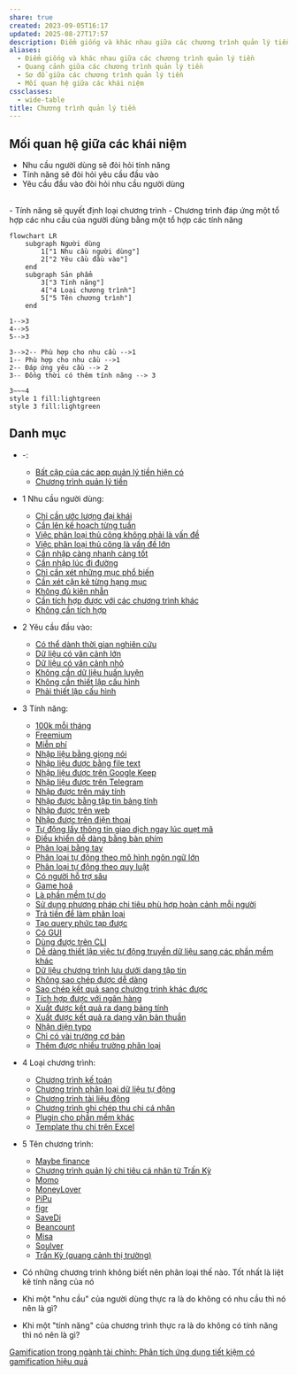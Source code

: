 ```yaml
---
share: true
created: 2023-09-05T16:17
updated: 2025-08-27T17:57
description: Điểm giống và khác nhau giữa các chương trình quản lý tiền. Quang cảnh và sơ đồ giữa chúng.
aliases:
  - Điểm giống và khác nhau giữa các chương trình quản lý tiền
  - Quang cảnh giữa các chương trình quản lý tiền
  - Sơ đồ giữa các chương trình quản lý tiền
  - Mối quan hệ giữa các khái niệm
cssclasses:
  - wide-table
title: Chương trình quản lý tiền
---
```

## Mối quan hệ giữa các khái niệm
- Nhu cầu người dùng sẽ đòi hỏi tính năng
- Tính năng sẽ đòi hỏi yêu cầu đầu vào 
- Yêu cầu đầu vào đòi hỏi nhu cầu người dùng
<br>
- Tính năng sẽ quyết định loại chương trình
- Chương trình đáp ứng một tổ hợp các nhu cầu của người dùng bằng một tổ hợp các tính năng 

```mermaid
flowchart LR
	subgraph Người dùng
		1["1 Nhu cầu người dùng"]
		2["2 Yêu cầu đầu vào"]
	end
	subgraph Sản phẩm
		3["3 Tính năng"]
		4["4 Loại chương trình"]
		5["5 Tên chương trình"]
	end

1-->3
4-->5
5-->3

3-->2-- Phù hợp cho nhu cầu -->1
1-- Phù hợp cho nhu cầu -->1
2-- Đáp ứng yêu cầu --> 2
3-- Đồng thời có thêm tính năng --> 3

3~~~4
style 1 fill:lightgreen
style 3 fill:lightgreen
```

## Danh mục
- \-: 
    - [Bất cập của các app quản lý tiền hiện có](./B%E1%BA%A5t%20c%E1%BA%ADp%20c%E1%BB%A7a%20c%C3%A1c%20app%20qu%E1%BA%A3n%20l%C3%BD%20ti%E1%BB%81n%20hi%E1%BB%87n%20c%C3%B3.md)
    - [Chương trình quản lý tiền](index.md)

- 1 Nhu cầu người dùng: 
    - [Chỉ cần ước lượng đại khái](./1%20Nhu%20c%E1%BA%A7u%20ng%C6%B0%E1%BB%9Di%20d%C3%B9ng/C%C3%A1ch%20l%C3%AAn%20k%E1%BA%BF%20ho%E1%BA%A1ch%20s%E1%BB%AD%20d%E1%BB%A5ng%20ti%E1%BB%81n/Ch%E1%BB%89%20c%E1%BA%A7n%20%C6%B0%E1%BB%9Bc%20l%C6%B0%E1%BB%A3ng%20%C4%91%E1%BA%A1i%20kh%C3%A1i.md)
    - [Cần lên kế hoạch từng tuần](./1%20Nhu%20c%E1%BA%A7u%20ng%C6%B0%E1%BB%9Di%20d%C3%B9ng/C%C3%A1ch%20l%C3%AAn%20k%E1%BA%BF%20ho%E1%BA%A1ch%20s%E1%BB%AD%20d%E1%BB%A5ng%20ti%E1%BB%81n/C%E1%BA%A7n%20l%C3%AAn%20k%E1%BA%BF%20ho%E1%BA%A1ch%20t%E1%BB%ABng%20tu%E1%BA%A7n.md)
    - [Việc phân loại thủ công không phải là vấn đề](./1%20Nhu%20c%E1%BA%A7u%20ng%C6%B0%E1%BB%9Di%20d%C3%B9ng/C%C3%A1ch%20ph%C3%A2n%20lo%E1%BA%A1i/Vi%E1%BB%87c%20ph%C3%A2n%20lo%E1%BA%A1i%20th%E1%BB%A7%20c%C3%B4ng%20kh%C3%B4ng%20ph%E1%BA%A3i%20l%C3%A0%20v%E1%BA%A5n%20%C4%91%E1%BB%81.md)
    - [Việc phân loại thủ công là vấn đề lớn](./1%20Nhu%20c%E1%BA%A7u%20ng%C6%B0%E1%BB%9Di%20d%C3%B9ng/C%C3%A1ch%20ph%C3%A2n%20lo%E1%BA%A1i/Vi%E1%BB%87c%20ph%C3%A2n%20lo%E1%BA%A1i%20th%E1%BB%A7%20c%C3%B4ng%20l%C3%A0%20v%E1%BA%A5n%20%C4%91%E1%BB%81%20l%E1%BB%9Bn.md)
    - [Cần nhập càng nhanh càng tốt](./1%20Nhu%20c%E1%BA%A7u%20ng%C6%B0%E1%BB%9Di%20d%C3%B9ng/C%E1%BA%A7n%20nh%E1%BA%ADp%20c%C3%A0ng%20nhanh%20c%C3%A0ng%20t%E1%BB%91t.md)
    - [Cần nhập lúc đi đường](./1%20Nhu%20c%E1%BA%A7u%20ng%C6%B0%E1%BB%9Di%20d%C3%B9ng/C%E1%BA%A7n%20nh%E1%BA%ADp%20l%C3%BAc%20%C4%91i%20%C4%91%C6%B0%E1%BB%9Dng.md)
    - [Chỉ cần xét những mục phổ biến](./1%20Nhu%20c%E1%BA%A7u%20ng%C6%B0%E1%BB%9Di%20d%C3%B9ng/H%E1%BB%87%20th%E1%BB%91ng%20ph%C3%A2n%20lo%E1%BA%A1i/Ch%E1%BB%89%20c%E1%BA%A7n%20x%C3%A9t%20nh%E1%BB%AFng%20m%E1%BB%A5c%20ph%E1%BB%95%20bi%E1%BA%BFn.md)
    - [Cần xét cặn kẽ từng hạng mục](./1%20Nhu%20c%E1%BA%A7u%20ng%C6%B0%E1%BB%9Di%20d%C3%B9ng/H%E1%BB%87%20th%E1%BB%91ng%20ph%C3%A2n%20lo%E1%BA%A1i/C%E1%BA%A7n%20x%C3%A9t%20c%E1%BA%B7n%20k%E1%BA%BD%20t%E1%BB%ABng%20h%E1%BA%A1ng%20m%E1%BB%A5c.md)
    - [Không đủ kiên nhẫn](./1%20Nhu%20c%E1%BA%A7u%20ng%C6%B0%E1%BB%9Di%20d%C3%B9ng/Kh%E1%BA%A3%20n%C4%83ng%20s%E1%BB%AD%20d%E1%BB%A5ng/Kh%C3%B4ng%20%C4%91%E1%BB%A7%20ki%C3%AAn%20nh%E1%BA%ABn.md)
    - [Cần tích hợp được với các chương trình khác](./1%20Nhu%20c%E1%BA%A7u%20ng%C6%B0%E1%BB%9Di%20d%C3%B9ng/Kh%E1%BA%A3%20n%C4%83ng%20t%C3%ADch%20h%E1%BB%A3p/C%E1%BA%A7n%20t%C3%ADch%20h%E1%BB%A3p%20%C4%91%C6%B0%E1%BB%A3c%20v%E1%BB%9Bi%20c%C3%A1c%20ch%C6%B0%C6%A1ng%20tr%C3%ACnh%20kh%C3%A1c.md)
    - [Không cần tích hợp](./1%20Nhu%20c%E1%BA%A7u%20ng%C6%B0%E1%BB%9Di%20d%C3%B9ng/Kh%E1%BA%A3%20n%C4%83ng%20t%C3%ADch%20h%E1%BB%A3p/Kh%C3%B4ng%20c%E1%BA%A7n%20t%C3%ADch%20h%E1%BB%A3p.md)

- 2 Yêu cầu đầu vào: 
    - [Có thể dành thời gian nghiên cứu](./2%20Y%C3%AAu%20c%E1%BA%A7u%20%C4%91%E1%BA%A7u%20v%C3%A0o/C%C3%B3%20th%E1%BB%83%20d%C3%A0nh%20th%E1%BB%9Di%20gian%20nghi%C3%AAn%20c%E1%BB%A9u.md)
    - [Dữ liệu có văn cảnh lớn](./2%20Y%C3%AAu%20c%E1%BA%A7u%20%C4%91%E1%BA%A7u%20v%C3%A0o/D%E1%BB%AF%20li%E1%BB%87u%20c%C3%B3%20v%C4%83n%20c%E1%BA%A3nh%20l%E1%BB%9Bn.md)
    - [Dữ liệu có văn cảnh nhỏ](./2%20Y%C3%AAu%20c%E1%BA%A7u%20%C4%91%E1%BA%A7u%20v%C3%A0o/D%E1%BB%AF%20li%E1%BB%87u%20c%C3%B3%20v%C4%83n%20c%E1%BA%A3nh%20nh%E1%BB%8F.md)
    - [Không cần dữ liệu huấn luyện](./2%20Y%C3%AAu%20c%E1%BA%A7u%20%C4%91%E1%BA%A7u%20v%C3%A0o/Kh%C3%B4ng%20c%E1%BA%A7n%20d%E1%BB%AF%20li%E1%BB%87u%20hu%E1%BA%A5n%20luy%E1%BB%87n.md)
    - [Không cần thiết lập cấu hình](./2%20Y%C3%AAu%20c%E1%BA%A7u%20%C4%91%E1%BA%A7u%20v%C3%A0o/Kh%C3%B4ng%20c%E1%BA%A7n%20thi%E1%BA%BFt%20l%E1%BA%ADp%20c%E1%BA%A5u%20h%C3%ACnh.md)
    - [Phải thiết lập cấu hình](./2%20Y%C3%AAu%20c%E1%BA%A7u%20%C4%91%E1%BA%A7u%20v%C3%A0o/Ph%E1%BA%A3i%20thi%E1%BA%BFt%20l%E1%BA%ADp%20c%E1%BA%A5u%20h%C3%ACnh.md)

- 3 Tính năng: 
    - [100k mỗi tháng](./3%20T%C3%ADnh%20n%C4%83ng/Ch%C3%ADnh%20s%C3%A1ch%20gi%C3%A1/100k%20m%E1%BB%97i%20th%C3%A1ng.md)
    - [Freemium](./3%20T%C3%ADnh%20n%C4%83ng/Ch%C3%ADnh%20s%C3%A1ch%20gi%C3%A1/Freemium.md)
    - [Miễn phí](./3%20T%C3%ADnh%20n%C4%83ng/Ch%C3%ADnh%20s%C3%A1ch%20gi%C3%A1/Mi%E1%BB%85n%20ph%C3%AD.md)
    - [Nhập liệu bằng giọng nói](./3%20T%C3%ADnh%20n%C4%83ng/C%C3%A1ch%20nh%E1%BA%ADp%20li%E1%BB%87u/Nh%E1%BA%ADp%20li%E1%BB%87u%20b%E1%BA%B1ng%20gi%E1%BB%8Dng%20n%C3%B3i.md)
    - [Nhập liệu được bằng file text](./3%20T%C3%ADnh%20n%C4%83ng/C%C3%A1ch%20nh%E1%BA%ADp%20li%E1%BB%87u/Nh%E1%BA%ADp%20li%E1%BB%87u%20%C4%91%C6%B0%E1%BB%A3c%20b%E1%BA%B1ng%20file%20text.md)
    - [Nhập liệu được trên Google Keep](./3%20T%C3%ADnh%20n%C4%83ng/C%C3%A1ch%20nh%E1%BA%ADp%20li%E1%BB%87u/Nh%E1%BA%ADp%20li%E1%BB%87u%20%C4%91%C6%B0%E1%BB%A3c%20tr%C3%AAn%20Google%20Keep.md)
    - [Nhập liệu được trên Telegram](./3%20T%C3%ADnh%20n%C4%83ng/C%C3%A1ch%20nh%E1%BA%ADp%20li%E1%BB%87u/Nh%E1%BA%ADp%20li%E1%BB%87u%20%C4%91%C6%B0%E1%BB%A3c%20tr%C3%AAn%20Telegram.md)
    - [Nhập được trên máy tính](./3%20T%C3%ADnh%20n%C4%83ng/C%C3%A1ch%20nh%E1%BA%ADp%20li%E1%BB%87u/Nh%E1%BA%ADp%20%C4%91%C6%B0%E1%BB%A3c%20tr%C3%AAn%20m%C3%A1y%20t%C3%ADnh.md)
    - [Nhập được bằng tập tin bảng tính](./3%20T%C3%ADnh%20n%C4%83ng/C%C3%A1ch%20nh%E1%BA%ADp%20li%E1%BB%87u/Nh%E1%BA%ADp%20%C4%91%C6%B0%E1%BB%A3c%20b%E1%BA%B1ng%20t%E1%BA%ADp%20tin%20b%E1%BA%A3ng%20t%C3%ADnh.md)
    - [Nhập được trên web](./3%20T%C3%ADnh%20n%C4%83ng/C%C3%A1ch%20nh%E1%BA%ADp%20li%E1%BB%87u/Nh%E1%BA%ADp%20%C4%91%C6%B0%E1%BB%A3c%20tr%C3%AAn%20web.md)
    - [Nhập được trên điện thoại](./3%20T%C3%ADnh%20n%C4%83ng/C%C3%A1ch%20nh%E1%BA%ADp%20li%E1%BB%87u/Nh%E1%BA%ADp%20%C4%91%C6%B0%E1%BB%A3c%20tr%C3%AAn%20%C4%91i%E1%BB%87n%20tho%E1%BA%A1i.md)
    - [Tự động lấy thông tin giao dịch ngay lúc quẹt mã](./3%20T%C3%ADnh%20n%C4%83ng/C%C3%A1ch%20nh%E1%BA%ADp%20li%E1%BB%87u/T%E1%BB%B1%20%C4%91%E1%BB%99ng%20l%E1%BA%A5y%20th%C3%B4ng%20tin%20giao%20d%E1%BB%8Bch%20ngay%20l%C3%BAc%20qu%E1%BA%B9t%20m%C3%A3.md)
    - [Điều khiển dễ dàng bằng bàn phím](./3%20T%C3%ADnh%20n%C4%83ng/C%C3%A1ch%20nh%E1%BA%ADp%20li%E1%BB%87u/%C4%90i%E1%BB%81u%20khi%E1%BB%83n%20d%E1%BB%85%20d%C3%A0ng%20b%E1%BA%B1ng%20b%C3%A0n%20ph%C3%ADm.md)
    - [Phân loại bằng tay](./3%20T%C3%ADnh%20n%C4%83ng/C%C3%A1ch%20ph%C3%A2n%20lo%E1%BA%A1i/Ph%C3%A2n%20lo%E1%BA%A1i%20b%E1%BA%B1ng%20tay.md)
    - [Phân loại tự động theo mô hình ngôn ngữ lớn](./3%20T%C3%ADnh%20n%C4%83ng/C%C3%A1ch%20ph%C3%A2n%20lo%E1%BA%A1i/Ph%C3%A2n%20lo%E1%BA%A1i%20t%E1%BB%B1%20%C4%91%E1%BB%99ng%20theo%20m%C3%B4%20h%C3%ACnh%20ng%C3%B4n%20ng%E1%BB%AF%20l%E1%BB%9Bn.md)
    - [Phân loại tự động theo quy luật](./3%20T%C3%ADnh%20n%C4%83ng/C%C3%A1ch%20ph%C3%A2n%20lo%E1%BA%A1i/Ph%C3%A2n%20lo%E1%BA%A1i%20t%E1%BB%B1%20%C4%91%E1%BB%99ng%20theo%20quy%20lu%E1%BA%ADt.md)
    - [Có người hỗ trợ sâu](./3%20T%C3%ADnh%20n%C4%83ng/Kh%C3%A1c/C%C3%B3%20ng%C6%B0%E1%BB%9Di%20h%E1%BB%97%20tr%E1%BB%A3%20s%C3%A2u.md)
    - [Game hoá](./3%20T%C3%ADnh%20n%C4%83ng/Kh%C3%A1c/Game%20ho%C3%A1.md)
    - [Là phần mềm tự do](./3%20T%C3%ADnh%20n%C4%83ng/Kh%C3%A1c/L%C3%A0%20ph%E1%BA%A7n%20m%E1%BB%81m%20t%E1%BB%B1%20do.md)
    - [Sử dụng phương pháp chi tiêu phù hợp hoàn cảnh mỗi người](./3%20T%C3%ADnh%20n%C4%83ng/Kh%C3%A1c/S%E1%BB%AD%20d%E1%BB%A5ng%20ph%C6%B0%C6%A1ng%20ph%C3%A1p%20chi%20ti%C3%AAu%20ph%C3%B9%20h%E1%BB%A3p%20ho%C3%A0n%20c%E1%BA%A3nh%20m%E1%BB%97i%20ng%C6%B0%E1%BB%9Di.md)
    - [Trả tiền để làm phân loại](./3%20T%C3%ADnh%20n%C4%83ng/Kh%C3%A1c/Tr%E1%BA%A3%20ti%E1%BB%81n%20%C4%91%E1%BB%83%20l%C3%A0m%20ph%C3%A2n%20lo%E1%BA%A1i.md)
    - [Tạo query phức tạp được](./3%20T%C3%ADnh%20n%C4%83ng/Kh%C3%A1c/T%E1%BA%A1o%20query%20ph%E1%BB%A9c%20t%E1%BA%A1p%20%C4%91%C6%B0%E1%BB%A3c.md)
    - [Có GUI](./3%20T%C3%ADnh%20n%C4%83ng/Giao%20di%E1%BB%87n/C%C3%B3%20GUI.md)
    - [Dùng được trên CLI](./3%20T%C3%ADnh%20n%C4%83ng/Giao%20di%E1%BB%87n/D%C3%B9ng%20%C4%91%C6%B0%E1%BB%A3c%20tr%C3%AAn%20CLI.md)
    - [Dễ dàng thiết lập việc tự động truyền dữ liệu sang các phần mềm khác](./3%20T%C3%ADnh%20n%C4%83ng/Kh%E1%BA%A3%20n%C4%83ng%20t%C3%ADch%20h%E1%BB%A3p/D%E1%BB%85%20d%C3%A0ng%20thi%E1%BA%BFt%20l%E1%BA%ADp%20vi%E1%BB%87c%20t%E1%BB%B1%20%C4%91%E1%BB%99ng%20truy%E1%BB%81n%20d%E1%BB%AF%20li%E1%BB%87u%20sang%20c%C3%A1c%20ph%E1%BA%A7n%20m%E1%BB%81m%20kh%C3%A1c.md)
    - [Dữ liệu chương trình lưu dưới dạng tập tin](./3%20T%C3%ADnh%20n%C4%83ng/Kh%E1%BA%A3%20n%C4%83ng%20t%C3%ADch%20h%E1%BB%A3p/D%E1%BB%AF%20li%E1%BB%87u%20ch%C6%B0%C6%A1ng%20tr%C3%ACnh%20l%C6%B0u%20d%C6%B0%E1%BB%9Bi%20d%E1%BA%A1ng%20t%E1%BA%ADp%20tin.md)
    - [Không sao chép được dễ dàng](./3%20T%C3%ADnh%20n%C4%83ng/Kh%E1%BA%A3%20n%C4%83ng%20t%C3%ADch%20h%E1%BB%A3p/Kh%C3%B4ng%20sao%20ch%C3%A9p%20%C4%91%C6%B0%E1%BB%A3c%20d%E1%BB%85%20d%C3%A0ng.md)
    - [Sao chép kết quả sang chương trình khác được](./3%20T%C3%ADnh%20n%C4%83ng/Kh%E1%BA%A3%20n%C4%83ng%20t%C3%ADch%20h%E1%BB%A3p/Sao%20ch%C3%A9p%20k%E1%BA%BFt%20qu%E1%BA%A3%20sang%20ch%C6%B0%C6%A1ng%20tr%C3%ACnh%20kh%C3%A1c%20%C4%91%C6%B0%E1%BB%A3c.md)
    - [Tích hợp được với ngân hàng](./3%20T%C3%ADnh%20n%C4%83ng/Kh%E1%BA%A3%20n%C4%83ng%20t%C3%ADch%20h%E1%BB%A3p/T%C3%ADch%20h%E1%BB%A3p%20%C4%91%C6%B0%E1%BB%A3c%20v%E1%BB%9Bi%20ng%C3%A2n%20h%C3%A0ng.md)
    - [Xuất được kết quả ra dạng bảng tính](./3%20T%C3%ADnh%20n%C4%83ng/Kh%E1%BA%A3%20n%C4%83ng%20t%C3%ADch%20h%E1%BB%A3p/Xu%E1%BA%A5t%20%C4%91%C6%B0%E1%BB%A3c%20k%E1%BA%BFt%20qu%E1%BA%A3%20ra%20d%E1%BA%A1ng%20b%E1%BA%A3ng%20t%C3%ADnh.md)
    - [Xuất được kết quả ra dạng văn bản thuần](./3%20T%C3%ADnh%20n%C4%83ng/Kh%E1%BA%A3%20n%C4%83ng%20t%C3%ADch%20h%E1%BB%A3p/Xu%E1%BA%A5t%20%C4%91%C6%B0%E1%BB%A3c%20k%E1%BA%BFt%20qu%E1%BA%A3%20ra%20d%E1%BA%A1ng%20v%C4%83n%20b%E1%BA%A3n%20thu%E1%BA%A7n.md)
    - [Nhận diện typo](./3%20T%C3%ADnh%20n%C4%83ng/Nh%E1%BA%ADn%20di%E1%BB%87n%20typo.md)
    - [Chỉ có vài trường cơ bản](./3%20T%C3%ADnh%20n%C4%83ng/S%E1%BB%91%20l%C6%B0%E1%BB%A3ng%20tr%C6%B0%E1%BB%9Dng%20ph%C3%A2n%20lo%E1%BA%A1i/Ch%E1%BB%89%20c%C3%B3%20v%C3%A0i%20tr%C6%B0%E1%BB%9Dng%20c%C6%A1%20b%E1%BA%A3n.md)
    - [Thêm được nhiều trường phân loại](./3%20T%C3%ADnh%20n%C4%83ng/S%E1%BB%91%20l%C6%B0%E1%BB%A3ng%20tr%C6%B0%E1%BB%9Dng%20ph%C3%A2n%20lo%E1%BA%A1i/Th%C3%AAm%20%C4%91%C6%B0%E1%BB%A3c%20nhi%E1%BB%81u%20tr%C6%B0%E1%BB%9Dng%20ph%C3%A2n%20lo%E1%BA%A1i.md)

- 4 Loại chương trình: 
    - [Chương trình kế toán](./4%20Lo%E1%BA%A1i%20ch%C6%B0%C6%A1ng%20tr%C3%ACnh/Ch%C6%B0%C6%A1ng%20tr%C3%ACnh%20k%E1%BA%BF%20to%C3%A1n.md)
    - [Chương trình phân loại dữ liệu tự động](./4%20Lo%E1%BA%A1i%20ch%C6%B0%C6%A1ng%20tr%C3%ACnh/Ch%C6%B0%C6%A1ng%20tr%C3%ACnh%20ph%C3%A2n%20lo%E1%BA%A1i%20d%E1%BB%AF%20li%E1%BB%87u%20t%E1%BB%B1%20%C4%91%E1%BB%99ng.md)
    - [Chương trình tài liệu động](./4%20Lo%E1%BA%A1i%20ch%C6%B0%C6%A1ng%20tr%C3%ACnh/Ch%C6%B0%C6%A1ng%20tr%C3%ACnh%20t%C3%A0i%20li%E1%BB%87u%20%C4%91%E1%BB%99ng.md)
    - [Chương trình ghi chép thu chi cá nhân](./4%20Lo%E1%BA%A1i%20ch%C6%B0%C6%A1ng%20tr%C3%ACnh/Ch%C6%B0%C6%A1ng%20tr%C3%ACnh%20ghi%20ch%C3%A9p%20thu%20chi%20c%C3%A1%20nh%C3%A2n.md)
    - [Plugin cho phần mềm khác](./4%20Lo%E1%BA%A1i%20ch%C6%B0%C6%A1ng%20tr%C3%ACnh/Plugin%20cho%20ph%E1%BA%A7n%20m%E1%BB%81m%20kh%C3%A1c.md)
    - [Template thu chi trên Excel](./4%20Lo%E1%BA%A1i%20ch%C6%B0%C6%A1ng%20tr%C3%ACnh/Template%20thu%20chi%20tr%C3%AAn%20Excel.md)

- 5 Tên chương trình: 
    - [Maybe finance](./5%20T%C3%AAn%20ch%C6%B0%C6%A1ng%20tr%C3%ACnh/App%20qu%E1%BA%A3n%20l%C3%BD%20chi%20ti%C3%AAu/Maybe%20finance.md)
    - [Chương trình quản lý chi tiêu cá nhân từ Trấn Kỳ](./5%20T%C3%AAn%20ch%C6%B0%C6%A1ng%20tr%C3%ACnh/App%20qu%E1%BA%A3n%20l%C3%BD%20chi%20ti%C3%AAu/Ch%C6%B0%C6%A1ng%20tr%C3%ACnh%20qu%E1%BA%A3n%20l%C3%BD%20chi%20ti%C3%AAu%20c%C3%A1%20nh%C3%A2n%20t%E1%BB%AB%20Tr%E1%BA%A5n%20K%E1%BB%B3.md)
    - [Momo](./5%20T%C3%AAn%20ch%C6%B0%C6%A1ng%20tr%C3%ACnh/App%20qu%E1%BA%A3n%20l%C3%BD%20chi%20ti%C3%AAu/Momo.md)
    - [MoneyLover](./5%20T%C3%AAn%20ch%C6%B0%C6%A1ng%20tr%C3%ACnh/App%20qu%E1%BA%A3n%20l%C3%BD%20chi%20ti%C3%AAu/MoneyLover.md)
    - [PiPu](./5%20T%C3%AAn%20ch%C6%B0%C6%A1ng%20tr%C3%ACnh/App%20qu%E1%BA%A3n%20l%C3%BD%20chi%20ti%C3%AAu/PiPu.md)
    - [figr](./5%20T%C3%AAn%20ch%C6%B0%C6%A1ng%20tr%C3%ACnh/figr.md)
    - [SaveDi](./5%20T%C3%AAn%20ch%C6%B0%C6%A1ng%20tr%C3%ACnh/SaveDi.md)
    - [Beancount](./5%20T%C3%AAn%20ch%C6%B0%C6%A1ng%20tr%C3%ACnh/K%E1%BA%BF%20to%C3%A1n/Beancount.md)
    - [Misa](./5%20T%C3%AAn%20ch%C6%B0%C6%A1ng%20tr%C3%ACnh/K%E1%BA%BF%20to%C3%A1n/Misa.md)
    - [Soulver](./5%20T%C3%AAn%20ch%C6%B0%C6%A1ng%20tr%C3%ACnh/Soulver.md)
    - [Trấn Kỳ (quang cảnh thị trường)](./5%20T%C3%AAn%20ch%C6%B0%C6%A1ng%20tr%C3%ACnh/Tr%E1%BA%A5n%20K%E1%BB%B3%20(quang%20c%E1%BA%A3nh%20th%E1%BB%8B%20tr%C6%B0%E1%BB%9Dng).md)



- Có những chương trình không biết nên phân loại thế nào. Tốt nhất là liệt kê tính năng của nó
- Khi một "nhu cầu" của người dùng thực ra là do không có nhu cầu thì nó nên là gì?
- Khi một "tính năng" của chương trình thực ra là do không có tính năng thì nó nên là gì?

[Gamification trong ngành tài chính: Phân tích ứng dụng tiết kiệm có gamification hiệu quả](https://www.gamehoa.org/p/gamification-trong-nganh-tai-chinh?utm_source=post-email-title&publication_id=174112&post_id=158754486&utm_campaign=email-post-title&isFreemail=true&r=o1jso&triedRedirect=true&utm_medium=email)